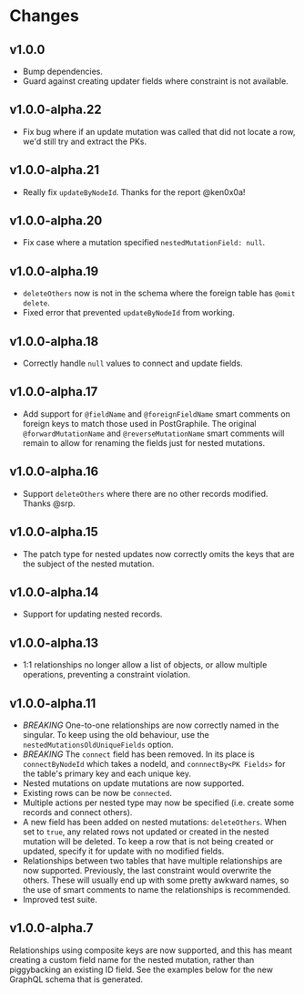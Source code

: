 # Changes

## v1.0.0

  * Bump dependencies.
  * Guard against creating updater fields where constraint is not available.

## v1.0.0-alpha.22

  * Fix bug where if an update mutation was called that did not locate
    a row, we'd still try and extract the PKs.
    
## v1.0.0-alpha.21

  * Really fix `updateByNodeId`.  Thanks for the report @ken0x0a!

## v1.0.0-alpha.20

  * Fix case where a mutation specified `nestedMutationField: null`.

## v1.0.0-alpha.19

  * `deleteOthers` now is not in the schema where the foreign table
     has `@omit delete`.
  * Fixed error that prevented `updateByNodeId` from working.

## v1.0.0-alpha.18

  * Correctly handle `null` values to connect and update fields.

## v1.0.0-alpha.17

  * Add support for `@fieldName` and `@foreignFieldName` smart comments on 
    foreign keys to match those used in PostGraphile.  The original 
    `@forwardMutationName` and `@reverseMutationName` smart comments will
    remain to allow for renaming the fields just for nested mutations.

## v1.0.0-alpha.16

  * Support `deleteOthers` where there are no other records modified.  Thanks
    @srp.

## v1.0.0-alpha.15

  * The patch type for nested updates now correctly omits the keys that are
    the subject of the nested mutation.

## v1.0.0-alpha.14

  * Support for updating nested records.

## v1.0.0-alpha.13

  * 1:1 relationships no longer allow a list of objects, or allow multiple
    operations, preventing a constraint violation.

## v1.0.0-alpha.11

 * *BREAKING* One-to-one relationships are now correctly named in the singular.  To
   keep using the old behaviour, use the `nestedMutationsOldUniqueFields` option.
 * *BREAKING* The `connect` field has been removed.  In its place is `connectByNodeId`
   which takes a nodeId, and `connnectBy<PK Fields>` for the table's primary key and
   each unique key.
 * Nested mutations on update mutations are now supported.
 * Existing rows can be now be `connected`.
 * Multiple actions per nested type may now be specified (i.e. create some records
   and connect others).
 * A new field has been added on nested mutations: `deleteOthers`.  When set to `true`,
   any related rows not updated or created in the nested mutation will be deleted.  To
   keep a row that is not being created or updated, specify it for update with no 
   modified fields.
 * Relationships between two tables that have multiple relationships are now supported.
   Previously, the last constraint would overwrite the others.  These will usually end 
   up with some pretty awkward names, so the use of smart comments to name the relationships
   is recommended.
 * Improved test suite.

## v1.0.0-alpha.7

Relationships using composite keys are now supported, and this has meant creating
a custom field name for the nested mutation, rather than piggybacking an existing ID
field.  See the examples below for the new GraphQL schema that is generated.
